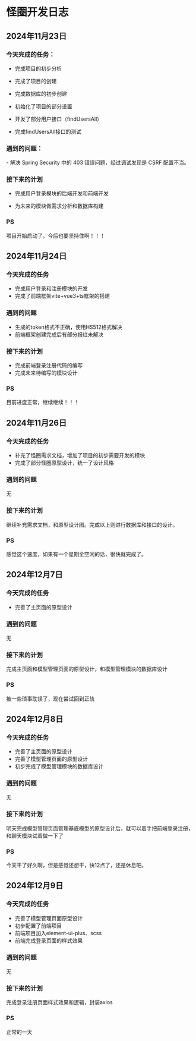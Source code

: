 # 怪圈开发日志



## 2024年11月23日



### 今天完成的任务：

- 完成项目的初步分析

- 完成了项目的创建

- 完成数据库的初步创建

- 初始化了项目的部分设置

- 开发了部分用户接口（findUsersAll）

- 完成findUsersAll接口的测试



### 遇到的问题：

\-  解决 Spring Security 中的 403 错误问题，经过调试发现是 CSRF 配置不当。



### 接下来的计划

- 完成用户登录模块的后端开发和前端开发

- 为未来的模块做需求分析和数据库构建



### PS

 项目开始启动了，今后也要坚持住啊！！！





## 2024年11月24日



### 今天完成的任务

- 完成用户登录和注册模块的开发
- 完成了前端框架vite+vue3+ts框架的搭建



###  遇到的问题

- 生成的token格式不正确，使用HS512格式解决
- 前端框架创建完成后有部分报红未解决



### 接下来的计划

- 完成前端登录注册代码的编写
- 完成未来待编写的模块设计



### PS

目前进度正常，继续继续！！！



## 2024年11月26日



### 今天完成的任务

- 补充了怪圈需求文档，增加了项目的初步需要开发的模块
- 完成了部分怪圈原型设计，统一了设计风格



###  遇到的问题

无



### 接下来的计划

继续补充需求文档，和原型设计图。完成以上则进行数据库和接口的设计。



### PS

感觉这个速度，如果有一个星期全空闲的话，很快就完成了。



## 2024年12月7日



### 今天完成的任务

- 完善了主页面的原型设计



###  遇到的问题

无



### 接下来的计划

完成主页面和模型管理页面的原型设计，和模型管理模块的数据库设计



### PS

被一些琐事耽误了，现在尝试回到正轨



## 2024年12月8日



### 今天完成的任务

- 完善了主页面的原型设计
- 完善了模型管理页面的原型设计
- 初步完成了模型管理模块的数据库设计



###  遇到的问题

无



### 接下来的计划

明天完成模型管理页面管理基底模型的原型设计后，就可以着手把前端登录注册，和聊天模块试着做一下了



### PS

今天干了好久啊，但是感觉还想干，快12点了，还是休息吧。



## 2024年12月9日



### 今天完成的任务

- 完善了模型管理页面原型设计
- 初步配置了前端项目
- 前端项目加入element-ui-plus、scss
- 前端完成登录页面的样式效果



###  遇到的问题

无



### 接下来的计划

完成登录注册页面样式效果和逻辑，封装axios



### PS

正常的一天






